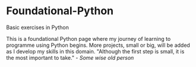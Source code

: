# Foundational-Python
Basic exercises in Python 

This is a foundational Python page where my journey of learning to programme using Python begins. More projects, small or big, will be added as I develop my skills in this domain. 
"Although the first step is small, it is the most important to take." *- Some wise old person*
